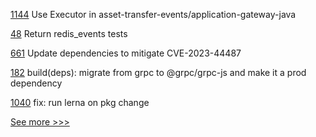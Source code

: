 
[1144](https://github.com/hyperledger/fabric-samples/pull/1144) Use Executor in asset-transfer-events/application-gateway-java

[48](https://github.com/hyperledger/aries-acapy-plugins/pull/48) Return redis_events tests

[661](https://github.com/hyperledger/fabric-gateway/pull/661) Update dependencies to mitigate CVE-2023-44487

[182](https://github.com/hyperledger/iroha-javascript/pull/182) build(deps): migrate from grpc to @grpc/grpc-js and make it a prod dependency

[1040](https://github.com/hyperledger/aries-mobile-agent-react-native/pull/1040) fix: run lerna on pkg change


[See more >>>](https://start-here.hyperledger.org/pull-requests)
